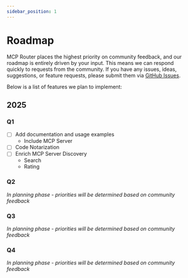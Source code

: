 ```yaml
---
sidebar_position: 1
---
```


# Roadmap
MCP Router places the highest priority on community feedback, and our roadmap is entirely driven by your input.
This means we can respond quickly to requests from the community.
If you have any issues, ideas, suggestions, or feature requests, please submit them via [GitHub Issues](https://github.com/mcp-router/mcp-router/issues).

Below is a list of features we plan to implement:

## 2025

### Q1

- [ ] Add documentation and usage examples
  - Include MCP Server
- [ ] Code Notarization
- [ ] Enrich MCP Server Discovery
  - Search
  - Rating


### Q2
*In planning phase - priorities will be determined based on community feedback*


### Q3
*In planning phase - priorities will be determined based on community feedback*


### Q4
*In planning phase - priorities will be determined based on community feedback*
